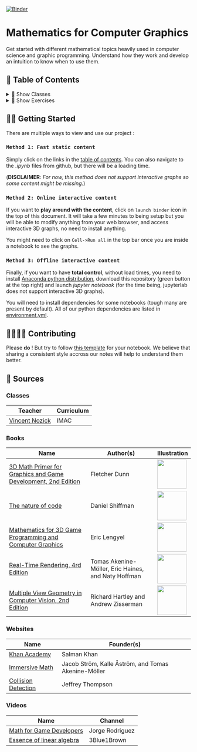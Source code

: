 [![Binder](https://mybinder.org/badge_logo.svg)](https://mybinder.org/v2/gh/learn-computer-graphics/mathematics/master)

# Mathematics for Computer Graphics

Get started with different mathematical topics heavily used in computer science and graphic programming. Understand how they work and develop an intuition to know when to use them.

## 🚩 Table of Contents

<details><summary>🧩 Show Classes</summary>
<p>

*(🏗️ : Not started | 📝 : Started | 📑 : Needs proofreading | ✔️ : Written )*

* Algebra
  * [Systems 🏗️](https://nbviewer.jupyter.org/github/learn-computer-graphics/mathematics/blob/master/classes/algebra/systems.ipynb)
* Calculous
  * [Derivation 🏗️](https://nbviewer.jupyter.org/github/learn-computer-graphics/mathematics/blob/master/classes/calculous/derivation.ipynb)
  * [Integrals 🏗️](https://nbviewer.jupyter.org/github/learn-computer-graphics/mathematics/blob/master/classes/calculous/integrals.ipynb)
  * [Root Finding 🏗️](https://nbviewer.jupyter.org/github/learn-computer-graphics/mathematics/blob/master/classes/calculous/root-finding.ipynb)
* Curves
  * [Polynomial 🏗️](https://nbviewer.jupyter.org/github/learn-computer-graphics/mathematics/blob/master/classes/curves/polynomial.ipynb)
  * [Splines 🏗️](https://nbviewer.jupyter.org/github/learn-computer-graphics/mathematics/blob/master/classes/curves/splines.ipynb)
* Interpolation
  * [Radial basis function interpolation 📑](https://nbviewer.jupyter.org/github/learn-computer-graphics/mathematics/blob/master/classes/interpolation/rbfInterpolation.ipynb)
* Data Storage
  * [Floating points 📝](https://nbviewer.jupyter.org/github/learn-computer-graphics/mathematics/blob/master/classes/data-storage/floating-points.ipynb)
  * [Integrers 📝](https://nbviewer.jupyter.org/github/learn-computer-graphics/mathematics/blob/master/classes/data-storage/integrers.ipynb)
  * [Polynomial 🏗️](https://nbviewer.jupyter.org/github/learn-computer-graphics/mathematics/blob/master/classes/data-storage/polynomial-evaluation.ipynb)
* Linear Algebra
  * [Rotation 🏗️](https://nbviewer.jupyter.org/github/learn-computer-graphics/mathematics/blob/master/classes/linear-algebra/rotation.ipynb)
  * Matrices
    * [Decomposition 🏗️](https://nbviewer.jupyter.org/github/learn-computer-graphics/mathematics/blob/master/classes/linear-algebra/matrices/decomposition.ipynb)
    * [Inverse 🏗️](https://nbviewer.jupyter.org/github/learn-computer-graphics/mathematics/blob/master/classes/linear-algebra/matrices/inverse.ipynb)
    * [Multiplication 🏗️](https://nbviewer.jupyter.org/github/learn-computer-graphics/mathematics/blob/master/classes/linear-algebra/matrices/multiplication.ipynb)
* Procedural Generation
  * [Random 🏗️](https://nbviewer.jupyter.org/github/learn-computer-graphics/mathematics/blob/master/classes/procedural-generation/random.ipynb)
* Statistics
  * [Regression analysis 🏗️](https://nbviewer.jupyter.org/github/learn-computer-graphics/mathematics/blob/master/classes/statistics/regression-analysis.ipynb)

</p>
</details>

<details><summary>🎯 Show Exercises</summary>
<p>

TODO

</p>
</details>

## 👩‍💻 Getting Started

There are multiple ways to view and use our project :

### `Method 1: Fast static content`

Simply click on the links in the [table of contents](#-Table-of-Contents). You can also navigate to the *.ipynb* files from github, but there will be a loading time. 

(**DISCLAIMER**: *For now, this method does not support interactive graphs so some content might be missing.*)

### `Method 2: Online interactive content`

If you want to **play around with the content**, click on `launch binder` icon in the top of this document. It will take a few minutes to being setup but you will be able to modify anything from your web browser, and access interactive 3D graphs, no need to install anything.

You might need to click on `Cell->Run all` in the top bar once you are inside a notebook to see the graphs.

### `Method 3: Offline interactive content`

Finally, if you want to have **total control**, without load times, you need to install [Anaconda python distribution](https://www.anaconda.com/), download this repository (green button at the top right) and launch *jupyter notebook* (for the time being, jupyterlab does not support interactive 3D graphs). 

You will need to install dependencies for some notebooks (tough many are present by default). All of our python dependencies are listed in [environment.yml](environment.yml).

## 👨‍👩‍👦‍👦 Contributing

Please **do** ! But try to follow [this template](https://nbviewer.jupyter.org/github/learn-computer-graphics/mathematics/blob/master/template.ipynb) for your notebook. We believe that sharing a consistent style accross our notes will help to understand them better.

## 📖 Sources

### Classes

| Teacher | Curriculum
| --- | --- |
| [Vincent Nozick](http://www-igm.univ-mlv.fr/~vnozick/) | IMAC |

### Books

| Name | Author(s) | Illustration |
| --- | --- | --- |
| [3D Math Primer for Graphics and Game Development, 2nd Edition](https://www.crcpress.com/3D-Math-Primer-for-Graphics-and-Game-Development/Dunn/p/book/9781568817231) | Fletcher Dunn | <img width="80" src="https://images.tandf.co.uk/common/jackets/amazon/978156881/9781568817231.jpg"> |
| [The nature of code](https://natureofcode.com/) | Daniel Shiffman | <img width="80" src="https://images-na.ssl-images-amazon.com/images/I/41Xb8qbnVCL._SX258_BO1,204,203,200_.jpg"> |
| [Mathematics for 3D Game Programming and Computer Graphics](https://www.mathfor3dgameprogramming.com/) | Eric Lengyel | <img width="80" src="https://images-na.ssl-images-amazon.com/images/I/61klmJ8tv9L._SX394_BO1,204,203,200_.jpg"> |
| [Real-Time Rendering, 4rd Edition](https://www.realtimerendering.com/) | Tomas Akenine-Möller, Eric Haines, and Naty Hoffman | <img width="80" src="https://www.realtimerendering.com/rtr4_thumb.jpg"> |
| [Multiple View Geometry in Computer Vision, 2nd Edition](https://www.robots.ox.ac.uk/~vgg/hzbook/) | Richard Hartley and Andrew Zisserman | <img width="80" src="https://www.robots.ox.ac.uk/~vgg/hzbook/hzcover2.jpg"> |

### Websites

| Name | Founder(s)
| --- | --- |
| [Khan Academy](https://www.khanacademy.org/profile/guillaumehaerninck/courses) | Salman Khan |
| [Immersive Math](http://immersivemath.com/ila/index.html) | Jacob Ström, Kalle Åström, and Tomas Akenine-Möller |
| [Collision Detection](http://www.jeffreythompson.org/collision-detection/table_of_contents.php) | Jeffrey Thompson |

### Videos

| Name | Channel |
| --- | --- |
| [Math for Game Developers](https://www.youtube.com/watch?v=sKCF8A3XGxQ&list=PLW3Zl3wyJwWOpdhYedlD-yCB7WQoHf-My&index=2&t=9s) | Jorge Rodriguez |
| [Essence of linear algebra](https://www.youtube.com/watch?v=kjBOesZCoqc&list=PL_w8oSr1JpVCZ5pKXHKz6PkjGCbPbSBYv) | 3Blue1Brown |

